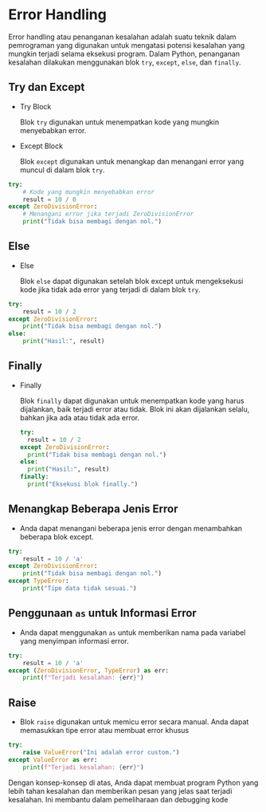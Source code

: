 # Error Handling

Error handling atau penanganan kesalahan adalah suatu teknik dalam pemrograman yang digunakan untuk mengatasi potensi kesalahan yang mungkin terjadi selama eksekusi program. Dalam Python, penanganan kesalahan dilakukan menggunakan blok `try`, `except`, `else`, dan `finally`.

## Try dan Except

- Try Block

  Blok `try` digunakan untuk menempatkan kode yang mungkin menyebabkan error.

- Except Block

  Blok `except` digunakan untuk menangkap dan menangani error yang muncul di dalam blok `try`.

```python
try:
    # Kode yang mungkin menyebabkan error
    result = 10 / 0
except ZeroDivisionError:
    # Menangani error jika terjadi ZeroDivisionError
    print("Tidak bisa membagi dengan nol.")
```

## Else

- Else

  Blok `else` dapat digunakan setelah blok except untuk mengeksekusi kode jika tidak ada error yang terjadi di dalam blok `try`.

```python
try:
    result = 10 / 2
except ZeroDivisionError:
    print("Tidak bisa membagi dengan nol.")
else:
    print("Hasil:", result)
```

## Finally

- Finally

  Blok `finally` dapat digunakan untuk menempatkan kode yang harus dijalankan, baik terjadi error atau tidak. Blok ini akan dijalankan selalu, bahkan jika ada atau tidak ada error.

  ```python
  try:
    result = 10 / 2
  except ZeroDivisionError:
    print("Tidak bisa membagi dengan nol.")
  else:
    print("Hasil:", result)
  finally:
    print("Eksekusi blok finally.")
  ```

## Menangkap Beberapa Jenis Error

- Anda dapat menangani beberapa jenis error dengan menambahkan beberapa blok except.

```python
try:
    result = 10 / 'a'
except ZeroDivisionError:
    print("Tidak bisa membagi dengan nol.")
except TypeError:
    print("Tipe data tidak sesuai.")
```

## Penggunaan `as` untuk Informasi Error

- Anda dapat menggunakan `as` untuk memberikan nama pada variabel yang menyimpan informasi error.

```python
try:
    result = 10 / 'a'
except (ZeroDivisionError, TypeError) as err:
    print(f"Terjadi kesalahan: {err}")
```

## Raise

- Blok `raise` digunakan untuk memicu error secara manual. Anda dapat memasukkan tipe error atau membuat error khusus

```python
try:
    raise ValueError("Ini adalah error custom.")
except ValueError as err:
    print(f"Terjadi kesalahan: {err}")
```

Dengan konsep-konsep di atas, Anda dapat membuat program Python yang lebih tahan kesalahan dan memberikan pesan yang jelas saat terjadi kesalahan. Ini membantu dalam pemeliharaan dan debugging kode
